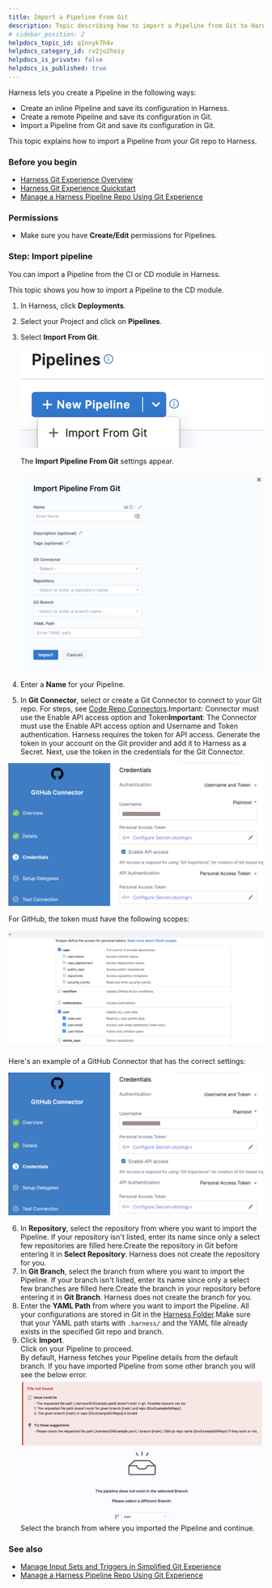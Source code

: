 ```yaml
---
title: Import a Pipeline From Git
description: Topic describing how to import a Pipeline from Git to Harness.
# sidebar_position: 2
helpdocs_topic_id: q1nnyk7h4v
helpdocs_category_id: rv2jo2hoiy
helpdocs_is_private: false
helpdocs_is_published: true
---
```


Harness lets you create a Pipeline in the following ways:

* Create an inline Pipeline and save its configuration in Harness.
* Create a remote Pipeline and save its configuration in Git.
* Import a Pipeline from Git and save its configuration in Git.

This topic explains how to import a Pipeline from your Git repo to Harness.

### Before you begin

* [Harness Git Experience Overview](git-experience-overview.md)
* [Harness Git Experience Quickstart​](configure-git-experience-for-harness-entities.md)
* [Manage a Harness Pipeline Repo Using Git Experience](manage-a-harness-pipeline-repo-using-git-experience.md)

### Permissions

* Make sure you have **Create/Edit** permissions for Pipelines.

### Step: Import pipeline

You can import a Pipeline from the CI or CD module in Harness.

This topic shows you how to import a Pipeline to the CD module.

1. In Harness, click **Deployments**.
2. Select your Project and click on **Pipelines**.
3. Select **Import From Git**.
   
   ![](./static/import-a-pipeline-29.png)
   
   The **Import Pipeline From Git** settings appear.

   ![](./static/import-a-pipeline-30.png)

4. Enter a **Name** for your Pipeline.
5. In **Git Connector**, select or create a Git Connector to connect to your Git repo. For steps, see [Code Repo Connectors](/docs/category/code-repo-connectors).Important: Connector must use the Enable API access option and Token**Important**: The Connector must use the Enable API access option and Username and Token authentication. Harness requires the token for API access. Generate the token in your account on the Git provider and add it to Harness as a Secret. Next, use the token in the credentials for the Git Connector.​  

![](./static/import-a-pipeline-31.png)  

For GitHub, the token must have the following scopes:  

![](./static/import-a-pipeline-32.png)

Here's an example of a GitHub Connector that has the correct settings:

​![](./static/import-a-pipeline-33.png)

6. In **Repository**, select the repository from where you want to import the Pipeline. If your repository isn't listed, enter its name since only a select few repositories are filled here.Create the repository in Git before entering it in **Select Repository**. Harness does not create the repository for you.
7. In **Git Branch**, select the branch from where you want to import the Pipeline. If your branch isn't listed, enter its name since only a select few branches are filled here.Create the branch in your repository before entering it in **Git Branch**. Harness does not create the branch for you.
8. Enter the **YAML Path** from where you want to import the Pipeline. All your configurations are stored in Git in the [Harness Folder](harness-git-experience-overview.md#harness-folder).Make sure that your YAML path starts with `.harness/` and the YAML file already exists in the specified Git repo and branch.
9. Click **Import**.  
Click on your Pipeline to proceed.  
By default, Harness fetches your Pipeline details from the default branch. If you have imported Pipeline from some other branch you will see the below error.![](./static/import-a-pipeline-34.png)
Select the branch from where you imported the Pipeline and continue.

### See also

* [Manage Input Sets and Triggers in Simplified Git Experience​](manage-input-sets-in-simplified-git-experience.md)
* [Manage a Harness Pipeline Repo Using Git Experience](manage-a-harness-pipeline-repo-using-git-experience.md)

